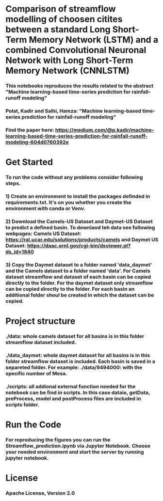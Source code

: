 # Comparison of streamflow modelling of choosen citites between a standard Long Short-Term Memory Network (LSTM) and a combined Convolutional Neuronal Network with Long Short-Term Memory Network (CNNLSTM)

### This notebooks reproduces the results related to the abstract "Machine learning-based time-series prediction for rainfall-runoff modeling"

### Polat, Kadir and Salhi, Hamza: "Machine learning-based time-series prediction for rainfall-runoff modeling"

### Find the paper here: https://medium.com/@p.kadir/machine-learning-based-time-series-prediction-for-rainfall-runoff-modeling-604d0760392e

# Get Started
### To run the code without any problems consider following steps.

### 1) Create an environment to install the packages definded in requirements.txt. It's on you whether you create the environment with conda or Venv.

### 2) Download the Camels-US Dataset and Daymet-US Dataset to predict a defined basin. To downlaod teh data see following webpages: Camels US Dataset: https://ral.ucar.edu/solutions/products/camels and Daymet US Dataset: https://daac.ornl.gov/cgi-bin/dsviewer.pl?ds_id=1840 

### 3) Copy the Daymet dataset to a folder named 'data_daymet' and the Camels dataset to a folder named 'data'. For Camels dataset streamflow and dataset of each basin can be copied directly to the folder. For the daymet dataset only streamflow can be copied directly to the folder. For each basin an additional folder shoul be created in which the dataset can be copied. 

# Project structure

### ./data: whole camels dataset for all basins is in this folder streamflow dataset included.

### ./data_daymet: whole daymet dataset for all basins is in this folder streamflow dataset is included. Each basin is saved in a separeted folder. For example: ./data/9494000: with the specific number of Mesa.

### ./scripts: all addional external function needed for the notebook can be find in scripts. In this case dataio, getData, preProcess, model and postProcess files are included in scripts folder.

# Run the Code

### For reproducing the figures you can run the Streamflow_prediction.ipynb via Jupyter Notebook. Choose your needed environment and start the server by running jupyter notebook.

# License

### Apache License, Version 2.0
